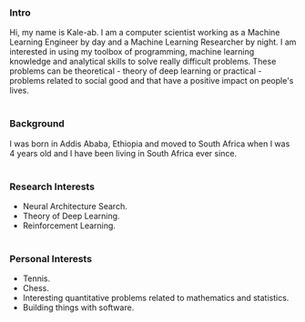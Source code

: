 ### Intro

Hi, my name is Kale-ab. I am a computer scientist working as a Machine Learning Engineer by day and a Machine Learning Researcher by night. I am interested in using my toolbox of programming, machine learning knowledge and analytical skills to solve really difficult problems. These problems can be theoretical - theory of deep learning or practical - problems related to social good and that have a positive impact on people's lives.
<br/> <br/>

### Background
I was born in Addis Ababa, Ethiopia and moved to South Africa when I was 4 years old and I have been living in South Africa ever since.
<br/> <br/>

### Research Interests
- Neural Architecture Search.
- Theory of Deep Learning.
- Reinforcement Learning.
<br/> <br/>

### Personal Interests
- Tennis.
- Chess.
- Interesting quantitative problems related to mathematics and statistics. 
- Building things with software. 
